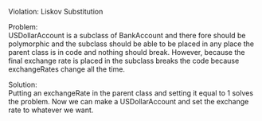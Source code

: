 Violation: Liskov Substitution  

Problem:  
USDollarAccount is a subclass of BankAccount and there fore should be polymorphic and the subclass should be able to be placed in any place the parent class is in code and nothing should break. However, because the final exchange rate is placed in the subclass breaks the code because exchangeRates change all the time.   

Solution:  
Putting an exchangeRate in the parent class and setting it equal to 1 solves the problem. Now we can make a USDollarAccount and set the exchange rate to whatever we want.  
